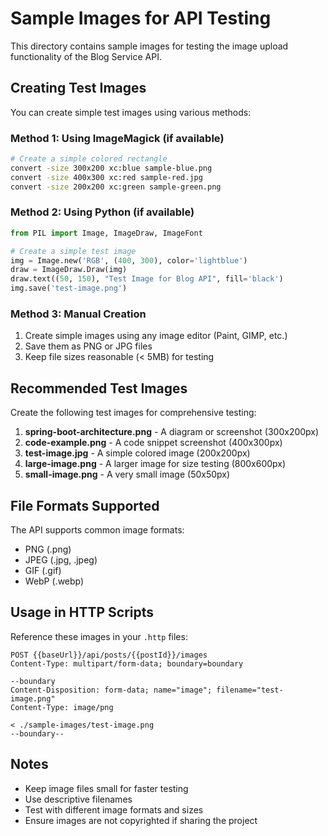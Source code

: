# Sample Images for API Testing

This directory contains sample images for testing the image upload functionality of the Blog Service API.

## Creating Test Images

You can create simple test images using various methods:

### Method 1: Using ImageMagick (if available)
```bash
# Create a simple colored rectangle
convert -size 300x200 xc:blue sample-blue.png
convert -size 400x300 xc:red sample-red.jpg
convert -size 200x200 xc:green sample-green.png
```

### Method 2: Using Python (if available)
```python
from PIL import Image, ImageDraw, ImageFont

# Create a simple test image
img = Image.new('RGB', (400, 300), color='lightblue')
draw = ImageDraw.Draw(img)
draw.text((50, 150), "Test Image for Blog API", fill='black')
img.save('test-image.png')
```

### Method 3: Manual Creation
1. Create simple images using any image editor (Paint, GIMP, etc.)
2. Save them as PNG or JPG files
3. Keep file sizes reasonable (< 5MB) for testing

## Recommended Test Images

Create the following test images for comprehensive testing:

1. **spring-boot-architecture.png** - A diagram or screenshot (300x200px)
2. **code-example.png** - A code snippet screenshot (400x300px)
3. **test-image.jpg** - A simple colored image (200x200px)
4. **large-image.png** - A larger image for size testing (800x600px)
5. **small-image.png** - A very small image (50x50px)

## File Formats Supported

The API supports common image formats:
- PNG (.png)
- JPEG (.jpg, .jpeg)
- GIF (.gif)
- WebP (.webp)

## Usage in HTTP Scripts

Reference these images in your `.http` files:

```http
POST {{baseUrl}}/api/posts/{{postId}}/images
Content-Type: multipart/form-data; boundary=boundary

--boundary
Content-Disposition: form-data; name="image"; filename="test-image.png"
Content-Type: image/png

< ./sample-images/test-image.png
--boundary--
```

## Notes

- Keep image files small for faster testing
- Use descriptive filenames
- Test with different image formats and sizes
- Ensure images are not copyrighted if sharing the project

